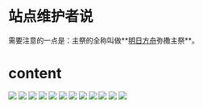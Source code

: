 # 站点维护者说

需要注意的一点是：主祭的全称叫做**<u>明日方舟</u>弥撒主祭**。

# content

![](./08fd63266f4d830f772b97e278768c8c8efc0715.jpg)
![](./263035335b7d3392033bf31352c6e7b229049c38.jpg)
![](./48b4fd053b5d3d9b52b9ee8c51de56ab3c3a0f2f.png)
![](./53462b13d059875aad8a566b8a0eb2178c342098.png)
![](./5546b1348dd8cb9f078c2dbbee443508b1c9dc12.png)
![](./558406b074ce439cb8bd344f9d3de2884dfb273e.jpg)
![](./75e6d41ff18e80265b82bb5b23a3d8d7d1976165.jpg)
![](./79cba64d09f86c764e9f97bc9bbc5506bfbc47fa.png)
![](./a33e2f82f6a2fd11c68f54627ebd696712ec85d6.png)
![](./dffeeb6d5b4fa49355f9b49fc1265c29619e241b.png)
![](./e3e68a1d749f28f14d05be5ac9d13976477b77ee.jpg)
![](./ee7a827112df4b19b6e69c32d6a0919f26b58109.png)